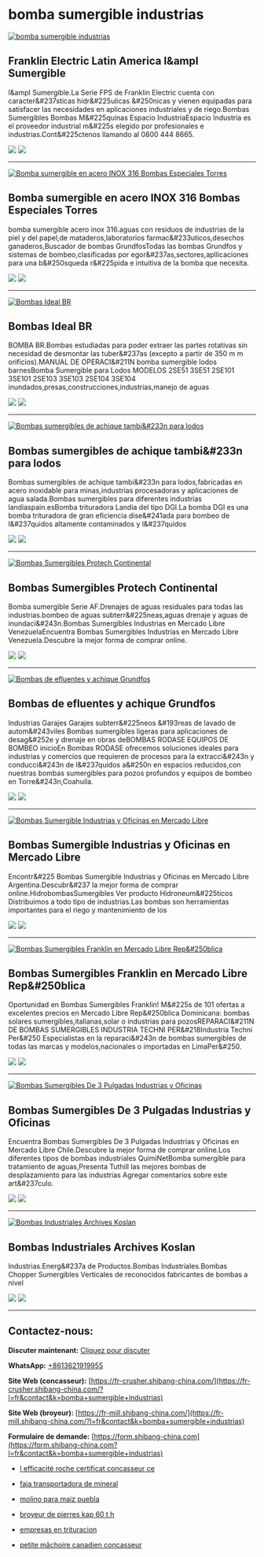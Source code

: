 # bomba sumergible industrias

<a href="https://swt.shibang-china.com/?l=fr&img&k=bomba+sumergible+industrias" target="_blank">![bomba sumergible industrias](http://static.shibang-china.com/all-800x300/253.jpg)</a>

## Franklin Electric Latin America I&ampI Sumergible
I&ampI Sumergible.La Serie FPS de Franklin Electric cuenta con caracter&#237sticas hidr&#225ulicas &#250nicas y vienen equipadas para satisfacer las necesidades en aplicaciones industriales y de riego.Bombas Sumergibles Bombas M&#225quinas Espacio IndustriaEspacio Industria es el proveedor industrial m&#225s elegido por profesionales e industrias.Cont&#225ctenos llamando al 0800 444 8665.


<a href="https://whatsapp.shibangsoft.com/WhatsApp.php" target="_blank" title="WhatsApp">![](http://static.shibang-china.com/icon/whatsapp.png)</a> <a href="https://swt.shibang-china.com/?l=fr&icon&k=bomba+sumergible+industrias" target="_blank">![](http://static.shibang-china.com/icon/chat-fr.png)</a>

---

<a href="https://swt.shibang-china.com/?l=fr&img&k=bomba+sumergible+industrias" target="_blank">![Bomba sumergible en acero INOX 316 Bombas Especiales Torres](http://static.shibang-china.com/all-800x300/620.jpg)</a>

## Bomba sumergible en acero INOX 316 Bombas Especiales Torres
bomba sumergible acero inox 316.aguas con residuos de industrias de la piel y del papel,de mataderos,laboratorios farmac&#233uticos,desechos ganaderos,Buscador de bombas GrundfosTodas las bombas Grundfos y sistemas de bombeo,clasificadas por egor&#237as,sectores,apllicaciones para una b&#250squeda r&#225pida e intuitiva de la bomba que necesita.


<a href="https://whatsapp.shibangsoft.com/WhatsApp.php" target="_blank" title="WhatsApp">![](http://static.shibang-china.com/icon/whatsapp.png)</a> <a href="https://swt.shibang-china.com/?l=fr&icon&k=bomba+sumergible+industrias" target="_blank">![](http://static.shibang-china.com/icon/chat-fr.png)</a>

---

<a href="https://swt.shibang-china.com/?l=fr&img&k=bomba+sumergible+industrias" target="_blank">![Bombas Ideal BR](http://static.shibang-china.com/all-800x300/580.jpg)</a>

## Bombas Ideal BR
BOMBA BR.Bombas estudiadas para poder extraer las partes rotativas sin necesidad de desmontar las tuber&#237as (excepto a partir de 350 m m orificios).MANUAL DE OPERACI&#211N bomba sumergible lodos barnesBomba Sumergible para Lodos MODELOS 2SE51 3SE51 2SE101 3SE101 2SE103 3SE103 2SE104 3SE104 inundados,presas,construcciones,industrias,manejo de aguas


<a href="https://whatsapp.shibangsoft.com/WhatsApp.php" target="_blank" title="WhatsApp">![](http://static.shibang-china.com/icon/whatsapp.png)</a> <a href="https://swt.shibang-china.com/?l=fr&icon&k=bomba+sumergible+industrias" target="_blank">![](http://static.shibang-china.com/icon/chat-fr.png)</a>

---

<a href="https://swt.shibang-china.com/?l=fr&img&k=bomba+sumergible+industrias" target="_blank">![Bombas sumergibles de achique tambi&#233n para lodos](http://static.shibang-china.com/all-800x300/936.jpg)</a>

## Bombas sumergibles de achique tambi&#233n para lodos
Bombas sumergibles de achique tambi&#233n para lodos,fabricadas en acero inoxidable para minas,industrias procesadoras y aplicaciones de agua salada.Bombas sumergibles para diferentes industrias landiaspain.esBomba trituradora Landia del tipo DGI.La bomba DGI es una bomba trituradora de gran eficiencia dise&#241ada para bombeo de l&#237quidos altamente contaminados y l&#237quidos


<a href="https://whatsapp.shibangsoft.com/WhatsApp.php" target="_blank" title="WhatsApp">![](http://static.shibang-china.com/icon/whatsapp.png)</a> <a href="https://swt.shibang-china.com/?l=fr&icon&k=bomba+sumergible+industrias" target="_blank">![](http://static.shibang-china.com/icon/chat-fr.png)</a>

---

<a href="https://swt.shibang-china.com/?l=fr&img&k=bomba+sumergible+industrias" target="_blank">![Bombas Sumergibles Protech Continental](http://static.shibang-china.com/all-800x300/627.jpg)</a>

## Bombas Sumergibles Protech Continental
Bomba sumergible Serie AF.Drenajes de aguas residuales para todas las industrias.bombeo de aguas subterr&#225neas,aguas drenaje y aguas de inundaci&#243n.Bombas Sumergibles Industrias en Mercado Libre VenezuelaEncuentra Bombas Sumergibles Industrias en Mercado Libre Venezuela.Descubre la mejor forma de comprar online.


<a href="https://whatsapp.shibangsoft.com/WhatsApp.php" target="_blank" title="WhatsApp">![](http://static.shibang-china.com/icon/whatsapp.png)</a> <a href="https://swt.shibang-china.com/?l=fr&icon&k=bomba+sumergible+industrias" target="_blank">![](http://static.shibang-china.com/icon/chat-fr.png)</a>

---

<a href="https://swt.shibang-china.com/?l=fr&img&k=bomba+sumergible+industrias" target="_blank">![Bombas de efluentes y achique Grundfos](http://static.shibang-china.com/all-800x300/1048.jpg)</a>

## Bombas de efluentes y achique Grundfos
Industrias Garajes Garajes subterr&#225neos &#193reas de lavado de autom&#243viles Bombas sumergibles ligeras para aplicaciones de desag&#252e y drenaje en obras deBOMBAS RODASE EQUIPOS DE BOMBEO inicioEn Bombas RODASE ofrecemos soluciones ideales para industrias y comercios que requieren de procesos para la extracci&#243n y conducci&#243n de l&#237quidos a&#250n en espacios reducidos,con nuestras bombas sumergibles para pozos profundos y equipos de bombeo en Torre&#243n,Coahuila.


<a href="https://whatsapp.shibangsoft.com/WhatsApp.php" target="_blank" title="WhatsApp">![](http://static.shibang-china.com/icon/whatsapp.png)</a> <a href="https://swt.shibang-china.com/?l=fr&icon&k=bomba+sumergible+industrias" target="_blank">![](http://static.shibang-china.com/icon/chat-fr.png)</a>

---

<a href="https://swt.shibang-china.com/?l=fr&img&k=bomba+sumergible+industrias" target="_blank">![Bombas Sumergible Industrias y Oficinas en Mercado Libre](http://static.shibang-china.com/all-800x300/1189.jpg)</a>

## Bombas Sumergible Industrias y Oficinas en Mercado Libre
Encontr&#225 Bombas Sumergible Industrias y Oficinas en Mercado Libre Argentina.Descubr&#237 la mejor forma de comprar online.HidrobombasSumergibles Ver producto Hidroneum&#225ticos Distribuimos a todo tipo de industrias.Las bombas son herramientas importantes para el riego y mantenimiento de los


<a href="https://whatsapp.shibangsoft.com/WhatsApp.php" target="_blank" title="WhatsApp">![](http://static.shibang-china.com/icon/whatsapp.png)</a> <a href="https://swt.shibang-china.com/?l=fr&icon&k=bomba+sumergible+industrias" target="_blank">![](http://static.shibang-china.com/icon/chat-fr.png)</a>

---

<a href="https://swt.shibang-china.com/?l=fr&img&k=bomba+sumergible+industrias" target="_blank">![Bombas Sumergibles Franklin en Mercado Libre Rep&#250blica](http://static.shibang-china.com/all-800x300/1267.jpg)</a>

## Bombas Sumergibles Franklin en Mercado Libre Rep&#250blica
Oportunidad en Bombas Sumergibles Franklin! M&#225s de 101 ofertas a excelentes precios en Mercado Libre Rep&#250blica Dominicana: bombas solares sumergibles,italianas,solar o industrias para pozosREPARACI&#211N DE BOMBAS SUMERGIBLES INDUSTRIA TECHNI PER&#218Industria Techni Per&#250 Especialistas en la reparaci&#243n de bombas sumergibles de todas las marcas y modelos,nacionales o importadas en LimaPer&#250.


<a href="https://whatsapp.shibangsoft.com/WhatsApp.php" target="_blank" title="WhatsApp">![](http://static.shibang-china.com/icon/whatsapp.png)</a> <a href="https://swt.shibang-china.com/?l=fr&icon&k=bomba+sumergible+industrias" target="_blank">![](http://static.shibang-china.com/icon/chat-fr.png)</a>

---

<a href="https://swt.shibang-china.com/?l=fr&img&k=bomba+sumergible+industrias" target="_blank">![Bombas Sumergibles De 3 Pulgadas Industrias y Oficinas](http://static.shibang-china.com/all-800x300/722.jpg)</a>

## Bombas Sumergibles De 3 Pulgadas Industrias y Oficinas
Encuentra Bombas Sumergibles De 3 Pulgadas Industrias y Oficinas en Mercado Libre Chile.Descubre la mejor forma de comprar online.Los diferentes tipos de bombas industriales QuimiNetBomba sumergible para tratamiento de aguas,Presenta Tuthill las mejores bombas de desplazamiento para las industrias Agregar comentarios sobre este art&#237culo.


<a href="https://whatsapp.shibangsoft.com/WhatsApp.php" target="_blank" title="WhatsApp">![](http://static.shibang-china.com/icon/whatsapp.png)</a> <a href="https://swt.shibang-china.com/?l=fr&icon&k=bomba+sumergible+industrias" target="_blank">![](http://static.shibang-china.com/icon/chat-fr.png)</a>

---

<a href="https://swt.shibang-china.com/?l=fr&img&k=bomba+sumergible+industrias" target="_blank">![Bombas Industriales Archives Koslan](http://static.shibang-china.com/all-800x300/279.jpg)</a>

## Bombas Industriales Archives Koslan
Industrias.Energ&#237a de Productos.Bombas Industriales.Bombas Chopper Sumergibles Verticales de reconocidos fabricantes de bombas a nivel

<a href="https://whatsapp.shibangsoft.com/WhatsApp.php" target="_blank" title="WhatsApp">![](http://static.shibang-china.com/icon/whatsapp.png)</a> <a href="https://swt.shibang-china.com/?l=fr&icon&k=bomba+sumergible+industrias" target="_blank">![](http://static.shibang-china.com/icon/chat-fr.png)</a>

---
## Contactez-nous:

**Discuter maintenant:** [Cliquez pour discuter](https://swt.shibang-china.com?l=fr&contact&k=bomba+sumergible+industrias)

**WhatsApp:**  [+8613621919955](https://whatsapp.shibangsoft.com/WhatsApp.php)

**Site Web (concasseur):** [https://fr-crusher.shibang-china.com/](https://fr-crusher.shibang-china.com/?l=fr&contact&k=bomba+sumergible+industrias)

**Site Web (broyeur):** [https://fr-mill.shibang-china.com/](https://fr-mill.shibang-china.com/?l=fr&contact&k=bomba+sumergible+industrias)

**Formulaire de demande:** [https://form.shibang-china.com](https://form.shibang-china.com?l=fr&contact&k=bomba+sumergible+industrias)

* [l efficacité roche certificat concasseur ce](../61/l%20efficacit%C3%A9%20roche%20certificat%20concasseur%20ce.md)

* [faja transportadora de mineral](../64/faja%20transportadora%20de%20mineral.md)

* [molino para maiz puebla](../64/molino%20para%20maiz%20puebla.md)

* [broyeur de pierres kap 60 t h](../61/broyeur%20de%20pierres%20kap%2060%20t%20h.md)

* [empresas en trituracion](../63/empresas%20en%20trituracion.md)

* [petite mâchoire canadien concasseur](../61/petite%20m%C3%A2choire%20canadien%20concasseur.md)